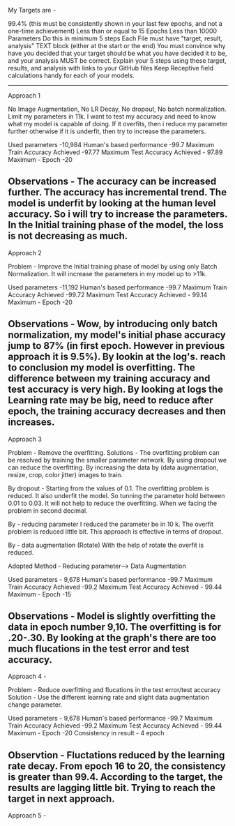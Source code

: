 
My Targets are -

99.4% (this must be consistently shown in your last few epochs, and not a one-time achievement)
Less than or equal to 15 Epochs
Less than 10000 Parameters
Do this in minimum 5 steps
Each File must have "target, result, analysis" TEXT block (either at the start or the end)
You must convince why have you decided that your target should be what you have decided it to be, and your analysis MUST be correct. 
Explain your 5 steps using these target, results, and analysis with links to your GitHub files
Keep Receptive field calculations handy for each of your models. 

----------------------------------------------------------------------------------------
Approach 1 

No Image Augmentation, No LR Decay, No dropout, No batch normalization. 
Limit my parameters in 11k. I want to test my accuracy and need to know what my model is capable of doing. If it overfits, then i reduce my parameter further otherwise if it is underfit, then try to increase the parameters.

Used parameters -10,984
Human's based performance -99.7
Maximum Train Accuracy Achieved -97.77
Maximum Test Accuracy Achieved - 97.89
Maximum - Epoch -20

Observations - The accuracy can be increased further. The accuracy has incremental trend. The model is underfit by looking at the human level accuracy. So i will try to increase the parameters. In the Initial training phase of the model, the loss is not decreasing as much.
----------------------------------------------------------------------------------------
Approach 2

Problem - Improve the Initial training phase of model by using only Batch Normalization. It will increase the parameters in my model up to >11k. 

Used parameters -11,192
Human's based performance -99.7
Maximum Train Accuracy Achieved -99.72
Maximum Test Accuracy Achieved - 99.14
Maximum - Epoch -20

Observations - Wow, by introducing only batch normalization, my model's initial phase accuracy jump to 87% (in first epoch. However in previous approach it is 9.5%). By lookin at the log's. reach to conclusion my model is overfitting. The difference between my training accuracy and test accuracy is very high. By looking at logs the Learning rate may be big, need to reduce after epoch, the training accuracy decreases and then increases.
------------------------------------------------------------------------------------------------
Approach 3

Problem - Remove the overfitting.
Solutions - The overfitting problem can be resolved by training the smaller parameter network. By using dropout we can reduce the overfitting. By increasing the data by (data augmentation, resize, crop, color jitter) images to train. 

By dropout - 
Starting from the values of 0.1. The overfitting problem is reduced. It also underfit the model. So tunning the parameter hold between 0.01 to 0.03. It will not help to reduce the overfitting. When we facing the problem in second decimal.

By - reducing parameter
I reduced the parameter be in 10 k. The overfit problem is reduced little bit. This approach is effective in terms of dropout.

By - data augmentation (Rotate)
With the help of rotate the overfit is reduced.

Adopted Method - Reducing parameter--> Data Augmentation

Used parameters - 9,678
Human's based performance -99.7
Maximum Train Accuracy Achieved -99.2
Maximum Test Accuracy Achieved - 99.44
Maximum - Epoch -15

Observations - Model is slightly overfitting the data in epoch number 9,10. The overfitting is for .20-.30. By looking at the graph's there are too much flucations in the test error and test accuracy.
---------------------------------------------------------------------------------------------------------------------------------
Approach 4 -

Problem - Reduce overfitting and flucations in the test error/test accuracy
Solution - Use the different learning rate and slight data augmentation change parameter.

Used parameters - 9,678
Human's based performance -99.7
Maximum Train Accuracy Achieved -99.2
Maximum Test Accuracy Achieved - 99.44
Maximum - Epoch -20
Consistency in result - 4 epoch

Observtion - Fluctations reduced by the learning rate decay. From epoch 16 to 20, the consistency is greater than 99.4. According to the target, the results are lagging little bit. Trying to reach the target in next approach.
----------------------------------------------------------------------------------------------------------------------
Approach 5 -

